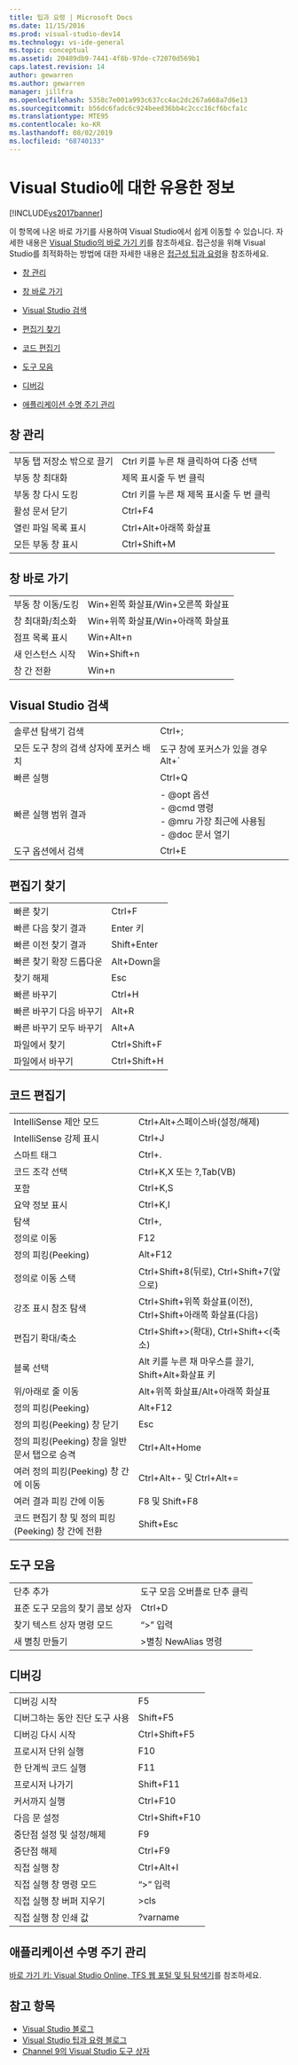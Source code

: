 ```yaml
---
title: 팁과 요령 | Microsoft Docs
ms.date: 11/15/2016
ms.prod: visual-studio-dev14
ms.technology: vs-ide-general
ms.topic: conceptual
ms.assetid: 20489db9-7441-4f8b-97de-c72070d569b1
caps.latest.revision: 14
author: gewarren
ms.author: gewarren
manager: jillfra
ms.openlocfilehash: 5358c7e001a993c637cc4ac2dc267a668a7d6e13
ms.sourcegitcommit: b56dc6fadc6c924beed36bb4c2ccc16cf6bcfa1c
ms.translationtype: MTE95
ms.contentlocale: ko-KR
ms.lasthandoff: 08/02/2019
ms.locfileid: "68740133"
---
```

# <a name="tips-and-tricks-for-visual-studio"></a>Visual Studio에 대한 유용한 정보

[!INCLUDE[vs2017banner](../includes/vs2017banner.md)]

이 항목에 나온 바로 가기를 사용하여 Visual Studio에서 쉽게 이동할 수 있습니다. 자세한 내용은 [Visual Studio의 바로 가기 키](default-keyboard-shortcuts-in-visual-studio.md)를 참조하세요. 접근성을 위해 Visual Studio를 최적화하는 방법에 대한 자세한 내용은 [접근성 팁과 요령](../ide/reference/accessibility-tips-and-tricks.md)을 참조하세요.

- [창 관리](../ide/tips-and-tricks-for-visual-studio.md#BKMK_WindowMgmt)

- [창 바로 가기](../ide/tips-and-tricks-for-visual-studio.md#BKMK_WindowShortcuts)

- [Visual Studio 검색](../ide/tips-and-tricks-for-visual-studio.md#BKMK_Search)

- [편집기 찾기](../ide/tips-and-tricks-for-visual-studio.md#BKMK_EditorFind)

- [코드 편집기](../ide/tips-and-tricks-for-visual-studio.md#BKMK_CodeEditor)

- [도구 모음](../ide/tips-and-tricks-for-visual-studio.md#BKMK_Toolbars)

- [디버깅](../ide/tips-and-tricks-for-visual-studio.md#BKMK_Debugging)

- [애플리케이션 수명 주기 관리](../ide/tips-and-tricks-for-visual-studio.md#BKMK_ALM)

## <a name="BKMK_WindowMgmt"></a> 창 관리

|||
|-|-|
|부동 탭 저장소 밖으로 끌기|Ctrl 키를 누른 채 클릭하여 다중 선택|
|부동 창 최대화|제목 표시줄 두 번 클릭|
|부동 창 다시 도킹|Ctrl 키를 누른 채 제목 표시줄 두 번 클릭|
|활성 문서 닫기|Ctrl+F4|
|열린 파일 목록 표시|Ctrl+Alt+아래쪽 화살표|
|모든 부동 창 표시|Ctrl+Shift+M|

## <a name="BKMK_WindowShortcuts"></a> 창 바로 가기

|||
|-|-|
|부동 창 이동/도킹|Win+왼쪽 화살표/Win+오른쪽 화살표|
|창 최대화/최소화|Win+위쪽 화살표/Win+아래쪽 화살표|
|점프 목록 표시|Win+Alt+n|
|새 인스턴스 시작|Win+Shift+n|
|창 간 전환|Win+n|

## <a name="BKMK_Search"></a> Visual Studio 검색

|||
|-|-|
|솔루션 탐색기 검색|Ctrl+;|
|모든 도구 창의 검색 상자에 포커스 배치|도구 창에 포커스가 있을 경우 Alt+`|
|빠른 실행|Ctrl+Q|
|빠른 실행 범위 결과|-   @opt 옵션<br />-   @cmd 명령<br />-   @mru 가장 최근에 사용됨<br />-   @doc 문서 열기|
|도구 옵션에서 검색|Ctrl+E|

## <a name="BKMK_EditorFind"></a> 편집기 찾기

|||
|-|-|
|빠른 찾기|Ctrl+F|
|빠른 다음 찾기 결과|Enter 키|
|빠른 이전 찾기 결과|Shift+Enter|
|빠른 찾기 확장 드롭다운|Alt+Down을|
|찾기 해제|Esc|
|빠른 바꾸기|Ctrl+H|
|빠른 바꾸기 다음 바꾸기|Alt+R|
|빠른 바꾸기 모두 바꾸기|Alt+A|
|파일에서 찾기|Ctrl+Shift+F|
|파일에서 바꾸기|Ctrl+Shift+H|

## <a name="BKMK_CodeEditor"></a> 코드 편집기

|||
|-|-|
|IntelliSense 제안 모드|Ctrl+Alt+스페이스바(설정/해제)|
|IntelliSense 강제 표시|Ctrl+J|
|스마트 태그|Ctrl+.|
|코드 조각 선택|Ctrl+K,X 또는 ?,Tab(VB)|
|포함|Ctrl+K,S|
|요약 정보 표시|Ctrl+K,I|
|탐색|Ctrl+,|
|정의로 이동|F12|
|정의 피킹(Peeking)|Alt+F12|
|정의로 이동 스택|Ctrl+Shift+8(뒤로), Ctrl+Shift+7(앞으로)|
|강조 표시 참조 탐색|Ctrl+Shift+위쪽 화살표(이전), Ctrl+Shift+아래쪽 화살표(다음)|
|편집기 확대/축소|Ctrl+Shift+>(확대), Ctrl+Shift+<(축소)|
|블록 선택|Alt 키를 누른 채 마우스를 끌기, Shift+Alt+화살표 키|
|위/아래로 줄 이동|Alt+위쪽 화살표/Alt+아래쪽 화살표|
|정의 피킹(Peeking)|Alt+F12|
|정의 피킹(Peeking) 창 닫기|Esc|
|정의 피킹(Peeking) 창을 일반 문서 탭으로 승격|Ctrl+Alt+Home|
|여러 정의 피킹(Peeking) 창 간에 이동|Ctrl+Alt+- 및 Ctrl+Alt+=|
|여러 결과 피킹 간에 이동|F8 및 Shift+F8|
|코드 편집기 창 및 정의 피킹(Peeking) 창 간에 전환|Shift+Esc|

## <a name="BKMK_Toolbars"></a> 도구 모음

|||
|-|-|
|단추 추가|도구 모음 오버플로 단추 클릭|
|표준 도구 모음의 찾기 콤보 상자|Ctrl+D|
|찾기 텍스트 상자 명령 모드|“>” 입력|
|새 별칭 만들기|>별칭 NewAlias 명령|

## <a name="BKMK_Debugging"></a> 디버깅

|||
|-|-|
|디버깅 시작|F5|
|디버그하는 동안 진단 도구 사용|Shift+F5|
|디버깅 다시 시작|Ctrl+Shift+F5|
|프로시저 단위 실행|F10|
|한 단계씩 코드 실행|F11|
|프로시저 나가기|Shift+F11|
|커서까지 실행|Ctrl+F10|
|다음 문 설정|Ctrl+Shift+F10|
|중단점 설정 및 설정/해제|F9|
|중단점 해제|Ctrl+F9|
|직접 실행 창|Ctrl+Alt+I|
|직접 실행 창 명령 모드|“>” 입력|
|직접 실행 창 버퍼 지우기|>cls|
|직접 실행 창 인쇄 값|?varname|

## <a name="BKMK_ALM"></a> 애플리케이션 수명 주기 관리

[바로 가기 키: Visual Studio Online, TFS 웹 포털 및 팀 탐색기](/azure/devops/project/navigation/keyboard-shortcuts?view=vsts)를 참조하세요.

## <a name="see-also"></a>참고 항목

- [Visual Studio 블로그](http://blogs.msdn.com/b/visualstudio)
- [Visual Studio 팁과 요령 블로그](http://blogs.msdn.com/b/zainnab)
- [Channel 9의 Visual Studio 도구 상자](http://channel9.msdn.com/Shows/Visual-Studio-Toolbox)
